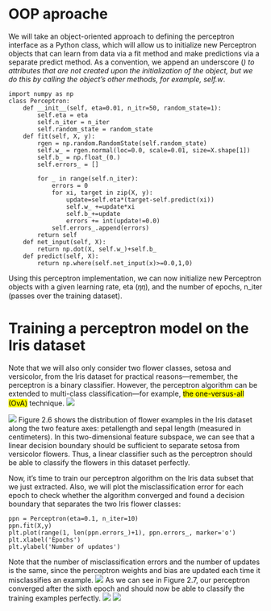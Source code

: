 # OOP aproache
We will take an object-oriented approach to defining the perceptron interface as a Python class, which will allow us to initialize new Perceptron objects that can learn from data via a fit method and make predictions via a separate predict method. As a convention, we append an underscore (_) to attributes that are not created upon the initialization of the object, but we do this by calling the object’s other methods, for example, self.w_.


```
import numpy as np
class Perceptron:
    def __init__(self, eta=0.01, n_itr=50, random_state=1):
        self.eta = eta
        self.n_iter = n_iter
        self.random_state = random_state
    def fit(self, X, y):
        rgen = np.random.RandomState(self.random_state)
        self.w_ = rgen.normal(loc=0.0, scale=0.01, size=X.shape[1])
        self.b_ = np.float_(0.)
        self.errors_ = []

        for _ in range(self.n_iter):
            errors = 0
            for xi, target in zip(X, y):
                update=self.eta*(target-self.predict(xi))
                self.w_ +=update*xi
                self.b_+=update
                errors += int(update!=0.0)
            self.errors_.append(errors)
        return self
    def net_input(self, X):
        return np.dot(X, self.w_)+self.b_
    def predict(self, X):
        return np.where(self.net_input(x)>=0.0,1,0)
```
Using this perceptron implementation, we can now initialize new Perceptron objects with a given learning rate, eta (𝜂𝜂), and the number of epochs, n_iter (passes over the training dataset).
# Training a perceptron model on the Iris dataset
Note that we will also only consider two flower classes, setosa and versicolor, from the Iris dataset for practical reasons—remember, the perceptron is a binary classifier. However, the perceptron algorithm can be extended to multi-class classification—for example, <mark>the one-versus-all (OvA)</mark> technique.
![](https://i.imgur.com/YxeeBAa.png)


![](https://i.imgur.com/HpGlhTD.png)
Figure 2.6 shows the distribution of flower examples in the Iris dataset along the two feature axes: petallength and sepal length (measured in centimeters). In this two-dimensional feature subspace, we can see that a linear decision boundary should be sufficient to separate setosa from versicolor flowers. Thus, a linear classifier such as the perceptron should be able to classify the flowers in this dataset perfectly.

Now, it’s time to train our perceptron algorithm on the Iris data subset that we just extracted. Also,
we will plot the misclassification error for each epoch to check whether the algorithm converged and
found a decision boundary that separates the two Iris flower classes:
```
ppn = Perceptron(eta=0.1, n_iter=10)
ppn.fit(X,y)
plt.plot(range(1, len(ppn.errors_)+1), ppn.errors_, marker='o')
plt.xlabel('Epochs')
plt.ylabel('Number of updates')
```

Note that the number of misclassification errors and the number of updates is the same, since the perceptron weights and bias are updated each time it misclassifies an example.
![](https://i.imgur.com/1r0Ysxl.png)
As we can see in Figure 2.7, our perceptron converged after the sixth epoch and should now be able to classify the training examples perfectly.
![](https://i.imgur.com/r9yjWMI.png)
![](https://i.imgur.com/3YViS48.png)
